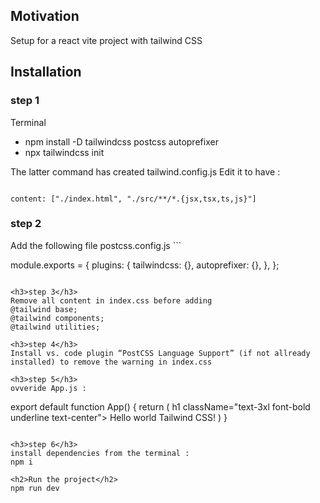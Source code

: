 <h2>Motivation</h2>
Setup for a react vite project with tailwind CSS

<h2>Installation</h2>
<h3>step 1</h3>
Terminal 
<ul>
<li>npm install -D tailwindcss postcss autoprefixer</li>
<li>npx tailwindcss init</li>
</ul>

The latter command has created tailwind.config.js
Edit it to have :
```

content: ["./index.html", "./src/**/*.{jsx,tsx,ts,js}"]

```


<h3>step 2</h3>
Add  the following file postcss.config.js
```

module.exports = {
  plugins: {
    tailwindcss: {},
    autoprefixer: {},
  },
};

```

<h3>step 3</h3>
Remove all content in index.css before adding 
@tailwind base;
@tailwind components;
@tailwind utilities;

<h3>step 4</h3>
Install vs. code plugin “PostCSS Language Support” (if not allready installed) to remove the warning in index.css

<h3>step 5</h3>
ovveride App.js :
```

export default function App() {
  return (
    h1 className="text-3xl font-bold underline text-center">
      Hello world Tailwind CSS!
    </h1>
  )
}

```

<h3>step 6</h3>
install dependencies from the terminal : 
npm i

<h2>Run the project</h2>
npm run dev

